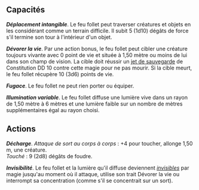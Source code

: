 ## Capacités
_**Déplacement intangible**_. Le feu follet peut traverser créatures et objets en les considérant comme un terrain difficile. Il subit 5 (1d10) dégâts de force s'il termine son tour à l'intérieur d'un objet.

_**Dévorer la vie**_. Par une action bonus, le feu follet peut cibler une créature toujours vivante avec 0 point de vie et située à 1,50 mètre ou moins de lui dans son champ de vision. La cible doit réussir un [jet de sauvegarde](/utiliser-les-caracteristiques/#jets-de-sauvegarde) de Constitution DD 10 contre cette magie pour ne pas mourir. Si la cible meurt, le feu follet récupère 10 (3d6) points de vie.

_**Fugace**_. Le feu follet ne peut rien porter ou équiper.

_**Illumination variable**_. Le feu follet diffuse une lumière vive dans un rayon de 1,50 mètre à 6 mètres et une lumière faible sur un nombre de mètres supplémentaires égal au rayon choisi.

## Actions
_**Décharge**_. _Attaque de sort au corps à corps_ : +4 pour toucher, allonge 1,50 m, une créature.  
_Touché_ : 9 (2d8) dégâts de foudre.

_**Invisibilité**_. Le feu follet et la lumière qu'il diffuse deviennent [_invisibles_](/gerer-la-sante-du-personnage/#invisible) par magie jusqu'au moment où il attaque, utilise son trait Dévorer la vie ou interrompt sa concentration (comme s'il se concentrait sur un sort).
